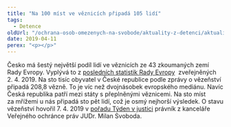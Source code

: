 ```yaml
---
title: "Na 100 míst ve věznicích připadá 105 lidí"
tags:
  - Detence
oldUrl: "/ochrana-osob-omezenych-na-svobode/aktuality-z-detenci/aktuality-z-detenci-2019/na-100-mist-ve-veznicich-pripada-105-lidi/"
date: 2019-04-11
perex: "<p></p>"
---
```


<!-- imported from the old website -->

<p>Česko má šestý největší podíl lidí ve věznicích ze 43 zkoumaných zemí Rady Evropy. Vyplývá to z <a title="Otevření do nového okna" href="http://wp.unil.ch/space/files/2019/04/Key-Findings_190401.pdf" target="_blank">posledních statistik Rady Evropy</a>  zveřejněných 2. 4. 2019. Na sto tisíc obyvatel v České republice podle zprávy o vězeňství připadá 208,8 vězně. To je víc než dvojnásobek evropského mediánu. Navíc Česká republika patří mezi státy s přeplněnými věznicemi. Na sto míst za mřížemi u nás připadá sto pět lidí, což je osmý nejhorší výsledek. O stavu vězeňství hovořil 7. 4. 2019 v <a href="https://ct24.ceskatelevize.cz/domaci/2781821-cesko-ma-dvakrat-vic-veznu-nez-je-v-evrope-bezne-na-vine-jsou-dlouhe-tresty-a" target="_blank">pořadu Týden v justici</a> právník z kanceláře Veřejného ochránce práv JUDr. Milan Svoboda.</p>
